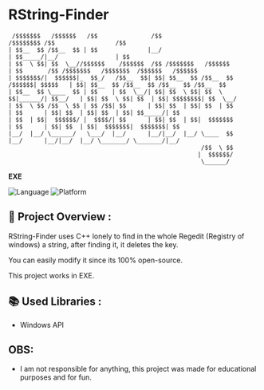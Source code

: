 # RString-Finder

```plaintext
 /$$$$$$$   /$$$$$$   /$$               /$$                             /$$$$$$$$ /$$                 /$$                    
| $$__  $$ /$$__  $$ | $$              |__/                            | $$_____/|__/                | $$                    
| $$  \ $$| $$  \__//$$$$$$    /$$$$$$  /$$ /$$$$$$$   /$$$$$$         | $$       /$$ /$$$$$$$   /$$$$$$$  /$$$$$$   /$$$$$$ 
| $$$$$$$/|  $$$$$$|_  $$_/   /$$__  $$| $$| $$__  $$ /$$__  $$ /$$$$$$| $$$$$   | $$| $$__  $$ /$$__  $$ /$$__  $$ /$$__  $$
| $$__  $$ \____  $$ | $$    | $$  \__/| $$| $$  \ $$| $$  \ $$|______/| $$__/   | $$| $$  \ $$| $$  | $$| $$$$$$$$| $$  \__/
| $$  \ $$ /$$  \ $$ | $$ /$$| $$      | $$| $$  | $$| $$  | $$        | $$      | $$| $$  | $$| $$  | $$| $$_____/| $$      
| $$  | $$|  $$$$$$/ |  $$$$/| $$      | $$| $$  | $$|  $$$$$$$        | $$      | $$| $$  | $$|  $$$$$$$|  $$$$$$$| $$      
|__/  |__/ \______/   \___/  |__/      |__/|__/  |__/ \____  $$        |__/      |__/|__/  |__/ \_______/ \_______/|__/      
                                                      /$$  \ $$                                                              
                                                     |  $$$$$$/                                                              
                                                      \______/                                                               
```

**EXE**

![Language](https://img.shields.io/badge/language-C%2B%2B-brightgreen)
![Platform](https://img.shields.io/badge/platform-Windows-blue)

## 📖 Project Overview :

RString-Finder uses C++ lonely to find in the whole Regedit (Registry of windows) a string, after finding it, it deletes the key.

You can easily modify it since its 100% open-source.

This project works in EXE.

## 📚 Used Libraries :

- Windows API

## OBS:
- I am not responsible for anything, this project was made for educational purposes and for fun.
